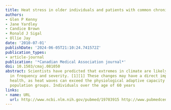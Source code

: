 ```yaml
---
title: Heat stress in older individuals and patients with common chronic diseases.
authors:
- Glen P Kenny
- Jane Yardley
- Candice Brown
- Ronald J Sigal
- Ollie Jay
date: '2010-07-01'
publishDate: '2024-06-05T21:10:24.741572Z'
publication_types:
- article-journal
publication: '*Canadian Medical Association journal*'
doi: 10.1503/cmaj.081050
abstract: Scientists have predicted that extremes in climate are likely to increase
  in frequency and severity. [1][1] These changes may have a direct impact on population
  health, as heat waves can exceed the physiological adaptive capacity of vulnerable
  population groups. Individuals over the age of 60 years
links:
- name: URL
  url: http://www.ncbi.nlm.nih.gov/pubmed/19703915 http://www.pubmedcentral.nih.gov/articlerender.fcgi?artid=PMC2900329
---
```

